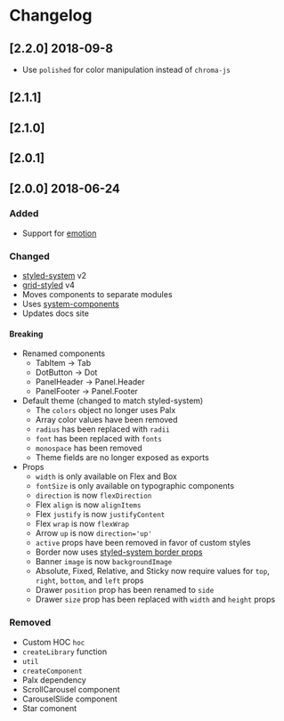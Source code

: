 
# Changelog

## [2.2.0] 2018-09-8

- Use `polished` for color manipulation instead of `chroma-js`

## [2.1.1]
## [2.1.0]
## [2.0.1]

## [2.0.0] 2018-06-24

### Added

- Support for [emotion][emotion]

### Changed

- [styled-system](https://github.com/jxnblk/styled-system) v2
- [grid-styled](https://github.com/jxnblk/grid-styled) v4
- Moves components to separate modules
- Uses [system-components](https://github.com/jxnblk/styled-system/tree/master/system-components)
- Updates docs site

#### Breaking

- Renamed components
  - TabItem -> Tab
  - DotButton -> Dot
  - PanelHeader -> Panel.Header
  - PanelFooter -> Panel.Footer
- Default theme (changed to match styled-system)
  - The `colors` object no longer uses Palx
  - Array color values have been removed
  - `radius` has been replaced with `radii`
  - `font` has been replaced with `fonts`
  - `monospace` has been removed
  - Theme fields are no longer exposed as exports
- Props
  - `width` is only available on Flex and Box
  - `fontSize` is only available on typographic components
  - `direction` is now `flexDirection`
  - Flex `align` is now `alignItems`
  - Flex `justify` is now `justifyContent`
  - Flex `wrap` is now `flexWrap`
  - Arrow `up` is now `direction='up'`
  - `active` props have been removed in favor of custom styles
  - Border now uses [styled-system border props](https://github.com/jxnblk/styled-system#borders)
  - Banner `image` is now `backgroundImage`
  - Absolute, Fixed, Relative, and Sticky now require values for `top`, `right`, `bottom`, and `left` props
  - Drawer `position` prop has been renamed to `side`
  - Drawer `size` prop has been replaced with `width` and `height` props

### Removed

- Custom HOC `hoc`
- `createLibrary` function
- `util`
- `createComponent`
- Palx dependency
- ScrollCarousel component
- CarouselSlide component
- Star comonent


[emotion]: https://github.com/emotion-js/emotion
